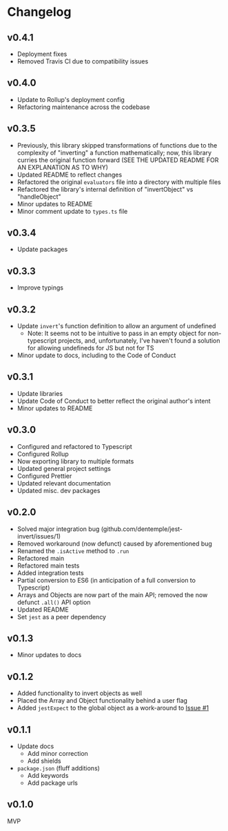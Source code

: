 # Changelog

## v0.4.1

- Deployment fixes
- Removed Travis CI due to compatibility issues

## v0.4.0

- Update to Rollup's deployment config
- Refactoring maintenance across the codebase

## v0.3.5

- Previously, this library skipped transformations of functions due to the complexity of "inverting" a function mathematically; now, this library curries the original function forward (SEE THE UPDATED README FOR AN EXPLANATION AS TO WHY)
- Updated README to reflect changes
- Refactored the original `evaluators` file into a directory with multiple files
- Refactored the library's internal definition of "invertObject" vs "handleObject"
- Minor updates to README
- Minor comment update to `types.ts` file

## v0.3.4

- Update packages

## v0.3.3

- Improve typings

## v0.3.2

- Update `invert`'s function definition to allow an argument of undefined
  - Note: It seems not to be intuitive to pass in an empty object for non-typescript projects, and, unfortunately, I've haven't found a solution for allowing undefineds for JS but not for TS
- Minor update to docs, including to the Code of Conduct

## v0.3.1

- Update libraries
- Update Code of Conduct to better reflect the original author's intent
- Minor updates to README

## v0.3.0

- Configured and refactored to Typescript
- Configured Rollup
- Now exporting library to multiple formats
- Updated general project settings
- Configured Prettier
- Updated relevant documentation
- Updated misc. dev packages

## v0.2.0

- Solved major integration bug (github.com/dentemple/jest-invert/issues/1)
- Removed workaround (now defunct) caused by aforementioned bug
- Renamed the `.isActive` method to `.run`
- Refactored main
- Refactored main tests
- Added integration tests
- Partial conversion to ES6 (in anticipation of a full conversion to Typescript)
- Arrays and Objects are now part of the main API; removed the now defunct `.all()` API option
- Updated README
- Set `jest` as a peer dependency

## v0.1.3

- Minor updates to docs

## v0.1.2

- Added functionality to invert objects as well
- Placed the Array and Object functionality behind a user flag
- Added `jestExpect` to the global object as a work-around to [Issue #1](https://github.com/dentemple/jest-invert/issues/1)

## v0.1.1

- Update docs
  - Add minor correction
  - Add shields
- `package.json` (fluff additions)
  - Add keywords
  - Add package urls

## v0.1.0

MVP
